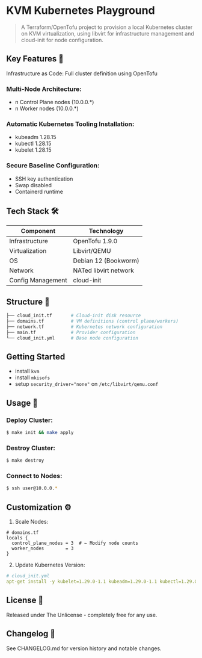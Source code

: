 # KVM Kubernetes Playground

> A Terraform/OpenTofu project to provision a local Kubernetes cluster on KVM virtualization, using libvirt for infrastructure management and cloud-init for node configuration.

## Key Features 🌟
Infrastructure as Code: Full cluster definition using OpenTofu

### Multi-Node Architecture:

- n Control Plane nodes (10.0.0.*)
- n Worker nodes (10.0.0.*)

### Automatic Kubernetes Tooling Installation:

- kubeadm 1.28.15
- kubectl 1.28.15
- kubelet 1.28.15

### Secure Baseline Configuration:

- SSH key authentication
- Swap disabled
- Containerd runtime

## Tech Stack 🛠️
| Component | Technology |
|-----------|------------|
|Infrastructure | OpenTofu 1.9.0 |
|Virtualization	| Libvirt/QEMU |
|OS	| Debian 12 (Bookworm) |
|Network	| NATed libvirt network |
|Config Management |	cloud-init |

## Structure 📂

```bash
├── cloud_init.tf       # Cloud-init disk resource
├── domains.tf          # VM definitions (control plane/workers)
├── network.tf          # Kubernetes network configuration
├── main.tf             # Provider configuration
└── cloud_init.yml      # Base node configuration
```

## Getting Started
- install `kvm`
- install `mkisofs`
- setup `security_driver="none"` on `/etc/libvirt/qemu.conf` 

## Usage 🚀
### Deploy Cluster:
```bash
$ make init && make apply
```

### Destroy Cluster:
```bash
$ make destroy
```

### Connect to Nodes:
```bash
$ ssh user@10.0.0.*
```

## Customization ⚙️

1. Scale Nodes:

```hcl
# domains.tf
locals {
  control_plane_nodes = 3  # ← Modify node counts
  worker_nodes        = 3
}
```

2. Update Kubernetes Version:

```yaml
# cloud_init.yml
apt-get install -y kubelet=1.29.0-1.1 kubeadm=1.29.0-1.1 kubectl=1.29.0-1.1
```

## License 📄
Released under The Unlicense - completely free for any use.

## Changelog 📆
See CHANGELOG.md for version history and notable changes.
